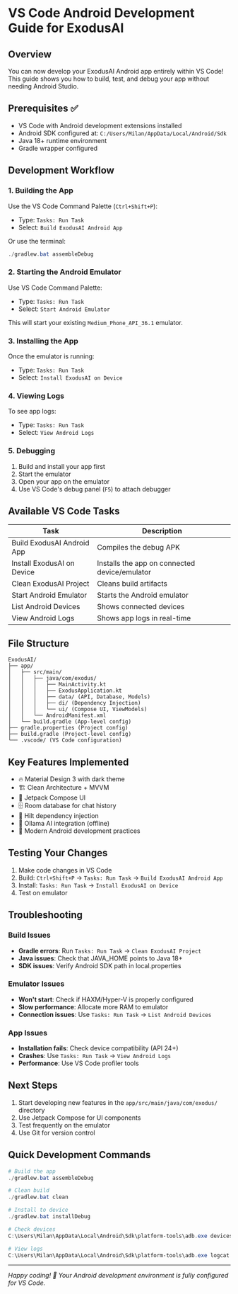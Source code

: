 # VS Code Android Development Guide for ExodusAI

## Overview
You can now develop your ExodusAI Android app entirely within VS Code! This guide shows you how to build, test, and debug your app without needing Android Studio.

## Prerequisites ✅
- VS Code with Android development extensions installed
- Android SDK configured at: `C:/Users/Milan/AppData/Local/Android/Sdk`
- Java 18+ runtime environment
- Gradle wrapper configured

## Development Workflow

### 1. Building the App
Use the VS Code Command Palette (`Ctrl+Shift+P`):
- Type: `Tasks: Run Task`
- Select: `Build ExodusAI Android App`

Or use the terminal:
```powershell
./gradlew.bat assembleDebug
```

### 2. Starting the Android Emulator
Use VS Code Command Palette:
- Type: `Tasks: Run Task`
- Select: `Start Android Emulator`

This will start your existing `Medium_Phone_API_36.1` emulator.

### 3. Installing the App
Once the emulator is running:
- Type: `Tasks: Run Task`
- Select: `Install ExodusAI on Device`

### 4. Viewing Logs
To see app logs:
- Type: `Tasks: Run Task`
- Select: `View Android Logs`

### 5. Debugging
1. Build and install your app first
2. Start the emulator
3. Open your app on the emulator
4. Use VS Code's debug panel (`F5`) to attach debugger

## Available VS Code Tasks

| Task | Description |
|------|-------------|
| Build ExodusAI Android App | Compiles the debug APK |
| Install ExodusAI on Device | Installs the app on connected device/emulator |
| Clean ExodusAI Project | Cleans build artifacts |
| Start Android Emulator | Starts the Android emulator |
| List Android Devices | Shows connected devices |
| View Android Logs | Shows app logs in real-time |

## File Structure
```
ExodusAI/
├── app/
│   ├── src/main/
│   │   ├── java/com/exodus/
│   │   │   ├── MainActivity.kt
│   │   │   ├── ExodusApplication.kt
│   │   │   ├── data/ (API, Database, Models)
│   │   │   ├── di/ (Dependency Injection)
│   │   │   └── ui/ (Compose UI, ViewModels)
│   │   └── AndroidManifest.xml
│   └── build.gradle (App-level config)
├── gradle.properties (Project config)
├── build.gradle (Project-level config)
└── .vscode/ (VS Code configuration)
```

## Key Features Implemented
- 🔥 Material Design 3 with dark theme
- 🏗️ Clean Architecture + MVVM
- 🎨 Jetpack Compose UI
- 🗄️ Room database for chat history
- 💉 Hilt dependency injection
- 🤖 Ollama AI integration (offline)
- 📱 Modern Android development practices

## Testing Your Changes
1. Make code changes in VS Code
2. Build: `Ctrl+Shift+P` → `Tasks: Run Task` → `Build ExodusAI Android App`
3. Install: `Tasks: Run Task` → `Install ExodusAI on Device`
4. Test on emulator

## Troubleshooting

### Build Issues
- **Gradle errors**: Run `Tasks: Run Task` → `Clean ExodusAI Project`
- **Java issues**: Check that JAVA_HOME points to Java 18+
- **SDK issues**: Verify Android SDK path in local.properties

### Emulator Issues
- **Won't start**: Check if HAXM/Hyper-V is properly configured
- **Slow performance**: Allocate more RAM to emulator
- **Connection issues**: Use `Tasks: Run Task` → `List Android Devices`

### App Issues
- **Installation fails**: Check device compatibility (API 24+)
- **Crashes**: Use `Tasks: Run Task` → `View Android Logs`
- **Performance**: Use VS Code profiler tools

## Next Steps
1. Start developing new features in the `app/src/main/java/com/exodus/` directory
2. Use Jetpack Compose for UI components
3. Test frequently on the emulator
4. Use Git for version control

## Quick Development Commands
```powershell
# Build the app
./gradlew.bat assembleDebug

# Clean build
./gradlew.bat clean

# Install to device
./gradlew.bat installDebug

# Check devices
C:\Users\Milan\AppData\Local\Android\Sdk\platform-tools\adb.exe devices

# View logs
C:\Users\Milan\AppData\Local\Android\Sdk\platform-tools\adb.exe logcat -s ExodusAI
```

---
*Happy coding! 🚀 Your Android development environment is fully configured for VS Code.*